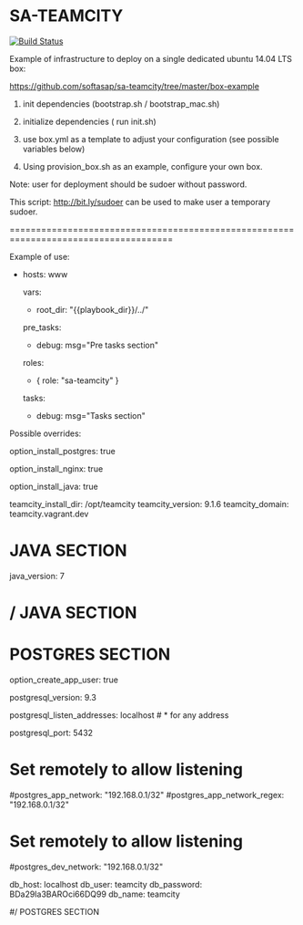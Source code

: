 SA-TEAMCITY
===========

[![Build Status](https://travis-ci.org/softasap/sa-teamcity.svg?branch=master)](https://travis-ci.org/softasap/sa-teamcity)


Example of infrastructure to deploy on a single dedicated ubuntu 14.04 LTS box:

https://github.com/softasap/sa-teamcity/tree/master/box-example

1) init dependencies  (bootstrap.sh / bootstrap_mac.sh)

2) initialize dependencies ( run init.sh)

3) use box.yml as a template to adjust your configuration (see possible variables below)

4) Using provision_box.sh as an example, configure your own box.


Note: user for deployment should be sudoer without password. 

This script: http://bit.ly/sudoer  can be used to make user a temporary sudoer.



=====================================================================================

Example of use:

- hosts: www

  vars:
    - root_dir: "{{playbook_dir}}/../"


  pre_tasks:
    - debug: msg="Pre tasks section"

  roles:

    - {
        role: "sa-teamcity"
      }


  tasks:
    - debug: msg="Tasks section"



Possible overrides:

  option_install_postgres: true

  option_install_nginx: true

  option_install_java: true

  teamcity_install_dir: /opt/teamcity
  teamcity_version: 9.1.6
  teamcity_domain: teamcity.vagrant.dev

# JAVA SECTION

  java_version: 7

# / JAVA SECTION

# POSTGRES SECTION
  option_create_app_user: true

  postgresql_version: 9.3

  postgresql_listen_addresses: localhost  # * for any address

  postgresql_port: 5432

  # Set remotely to allow listening
  #postgres_app_network: "192.168.0.1/32"
  #postgres_app_network_regex: "192\.168\.0\.1\/32"

  # Set remotely to allow listening
  #postgres_dev_network: "192.168.0.1/32"

  db_host: localhost
  db_user: teamcity
  db_password: BDa29Ia3BAROci66DQ99
  db_name: teamcity

#/ POSTGRES SECTION

